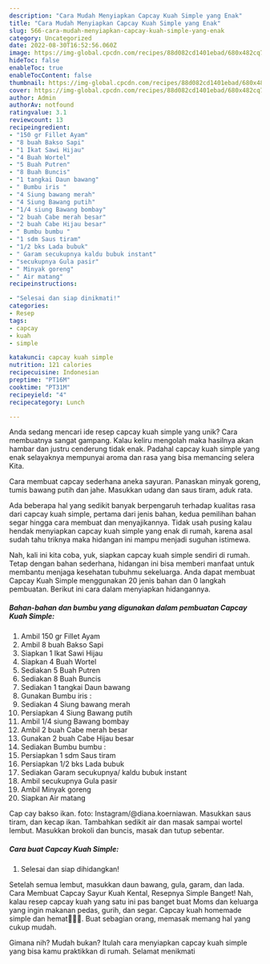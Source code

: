 ```yaml
---
description: "Cara Mudah Menyiapkan Capcay Kuah Simple yang Enak"
title: "Cara Mudah Menyiapkan Capcay Kuah Simple yang Enak"
slug: 566-cara-mudah-menyiapkan-capcay-kuah-simple-yang-enak
category: Uncategorized
date: 2022-08-30T16:52:56.060Z
image: https://img-global.cpcdn.com/recipes/88d082cd1401ebad/680x482cq70/capcay-kuah-simple-foto-resep-utama.jpg
hideToc: false
enableToc: true
enableTocContent: false
thumbnail: https://img-global.cpcdn.com/recipes/88d082cd1401ebad/680x482cq70/capcay-kuah-simple-foto-resep-utama.jpg
cover: https://img-global.cpcdn.com/recipes/88d082cd1401ebad/680x482cq70/capcay-kuah-simple-foto-resep-utama.jpg
author: Admin
authorAv: notfound
ratingvalue: 3.1
reviewcount: 13
recipeingredient:
- "150 gr Fillet Ayam"
- "8 buah Bakso Sapi"
- "1 Ikat Sawi Hijau"
- "4 Buah Wortel"
- "5 Buah Putren"
- "8 Buah Buncis"
- "1 tangkai Daun bawang"
- " Bumbu iris "
- "4 Siung bawang merah"
- "4 Siung Bawang putih"
- "1/4 siung Bawang bombay"
- "2 buah Cabe merah besar"
- "2 buah Cabe Hijau besar"
- " Bumbu bumbu "
- "1 sdm Saus tiram"
- "1/2 bks Lada bubuk"
- " Garam secukupnya kaldu bubuk instant"
- "secukupnya Gula pasir"
- " Minyak goreng"
- " Air matang"
recipeinstructions:

- "Selesai dan siap dinikmati!"
categories:
- Resep
tags:
- capcay
- kuah
- simple

katakunci: capcay kuah simple 
nutrition: 121 calories
recipecuisine: Indonesian
preptime: "PT16M"
cooktime: "PT31M"
recipeyield: "4"
recipecategory: Lunch

---
```





Anda sedang mencari ide resep capcay kuah simple yang unik? Cara membuatnya sangat gampang. Kalau keliru mengolah maka hasilnya akan hambar dan justru cenderung tidak enak. Padahal capcay kuah simple yang enak selayaknya mempunyai aroma dan rasa yang bisa memancing selera Kita.





Cara membuat capcay sederhana aneka sayuran. Panaskan minyak goreng, tumis bawang putih dan jahe. Masukkan udang dan saus tiram, aduk rata.

Ada beberapa hal yang sedikit banyak berpengaruh terhadap kualitas rasa dari capcay kuah simple, pertama dari jenis bahan, kedua pemilihan bahan segar hingga cara membuat dan menyajikannya. Tidak usah pusing kalau hendak menyiapkan capcay kuah simple yang enak di rumah, karena asal sudah tahu triknya maka hidangan ini mampu menjadi suguhan istimewa.






Nah, kali ini kita coba, yuk, siapkan capcay kuah simple sendiri di rumah. Tetap dengan bahan sederhana, hidangan ini bisa memberi manfaat untuk membantu menjaga kesehatan tubuhmu sekeluarga. Anda dapat membuat Capcay Kuah Simple menggunakan 20 jenis bahan dan 0 langkah pembuatan. Berikut ini cara dalam menyiapkan hidangannya.

<!--inarticleads1-->

##### Bahan-bahan dan bumbu yang digunakan dalam pembuatan Capcay Kuah Simple:

1. Ambil 150 gr Fillet Ayam
1. Ambil 8 buah Bakso Sapi
1. Siapkan 1 Ikat Sawi Hijau
1. Siapkan 4 Buah Wortel
1. Sediakan 5 Buah Putren
1. Sediakan 8 Buah Buncis
1. Sediakan 1 tangkai Daun bawang
1. Gunakan  Bumbu iris :
1. Sediakan 4 Siung bawang merah
1. Persiapkan 4 Siung Bawang putih
1. Ambil 1/4 siung Bawang bombay
1. Ambil 2 buah Cabe merah besar
1. Gunakan 2 buah Cabe Hijau besar
1. Sediakan  Bumbu bumbu :
1. Persiapkan 1 sdm Saus tiram
1. Persiapkan 1/2 bks Lada bubuk
1. Sediakan  Garam secukupnya/ kaldu bubuk instant
1. Ambil secukupnya Gula pasir
1. Ambil  Minyak goreng
1. Siapkan  Air matang


Cap cay bakso ikan. foto: Instagram/@diana.koerniawan. Masukkan saus tiram, dan kecap ikan. Tambahkan sedikit air dan masak sampai wortel lembut. Masukkan brokoli dan buncis, masak dan tutup sebentar. 

<!--inarticleads2-->

##### Cara buat Capcay Kuah Simple:


1. Selesai dan siap dihidangkan!

Setelah semua lembut, masukkan daun bawang, gula, garam, dan lada. Cara Membuat Capcay Sayur Kuah Kental, Resepnya Simple Banget! Nah, kalau resep capcay kuah yang satu ini pas banget buat Moms dan keluarga yang ingin makanan pedas, gurih, dan segar. Capcay kuah homemade simple dan hemat👩‍🍳😂. Buat sebagian orang, memasak memang hal yang cukup mudah. 

Gimana nih? Mudah bukan? Itulah cara menyiapkan capcay kuah simple yang bisa kamu praktikkan di rumah. Selamat menikmati
